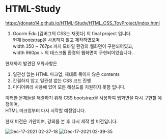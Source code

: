 # HTML-Study

https://donato14.github.io/HTML-Study/HTML_CSS_ToyProject/index.html

1. Goorm Edu [김버그의 CSS는 재밋다] 의 final project 입니다.<br>
현재 bootstrap을 사용하지 않고 제작하였으며 <br>
width 350 ~ 767px 까지 모바일 환경의 웹화면이 구현되어있고,<br>
width 960px ~ 의 데스크톱 환경의 웹화면이 구현되어있습니다.<br>

현재까지 발견된 오류사항은
1. 일관성 없는 HTML 마크업, 제대로 묶이지 않은 contents
2. 간결하지 않고 일관성 없는 CSS 코드 진행
3. 미디어쿼리 사용에 있어 모든 해상도를 지원하지 못함
입니다. <br>

이러한 문제들을 해결하기 위해 CSS bootstrap을 사용하여 웹화면을 다시 구현할 예정이며,<br>
HTML 마크업부터 다시 시작할 예정입니다.<br>

현재 버전은 가안이며, 강의를 본 후 다시 제작 할 버전입니다.

![Dec-17-2021 02-37-18](https://user-images.githubusercontent.com/80881138/146421585-b469c2c0-b180-4c18-81a2-52a361b2cce1.gif)
![Dec-17-2021 02-39-35](https://user-images.githubusercontent.com/80881138/146421810-4336fc25-3cce-45df-b2cf-79f84c21930f.gif)
